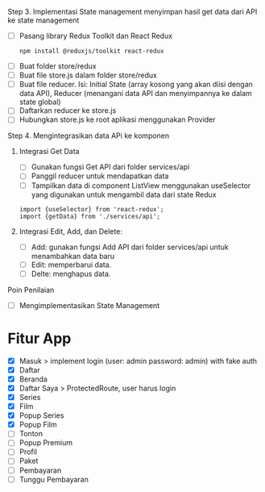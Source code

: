 Step 3. Implementasi State management
menyimpan hasil get data dari API ke state management
- [ ] Pasang library Redux Toolkit dan React Redux
	```
	npm install @reduxjs/toolkit react-redux
	```
- [ ] Buat folder store/redux
- [ ] Buat file store.js dalam folder store/redux
- [ ] Buat file reducer. Isi: Initial State (array kosong yang akan diisi dengan data API), Reducer (menangani data API dan menyimpannya ke dalam state global)
- [ ] Daftarkan reducer ke store.js
- [ ] Hubungkan store.js ke root aplikasi menggunakan Provider

Step 4. Mengintegrasikan data APi ke komponen
1. Integrasi Get Data
	- [ ] Gunakan fungsi Get API dari folder services/api
	- [ ] Panggil reducer untuk mendapatkan data
	- [ ] Tampilkan data di component ListView menggunakan useSelector yang digunakan untuk mengambil data dari state Redux
	```
	import {useSelector} from 'react-redux';
	import {getData} from './services/api';
	```

2. Integrasi Edit, Add, dan Delete:
	- [ ] Add: gunakan fungsi Add API dari folder services/api untuk menambahkan data baru
	- [ ] Edit: memperbarui data.
	- [ ] Delte: menghapus data.

Poin Penilaian
- [ ] Mengimplementasikan State Management

# Fitur App
- [x] Masuk
      > implement login (user: admin password: admin) with fake auth
- [x] Daftar
- [x] Beranda
- [x] Daftar Saya
      > ProtectedRoute, user harus login
- [x] Series
- [x] Film
- [x] Popup Series
- [x] Popup Film
- [ ] Tonton
- [ ] Popup Premium
- [ ] Profil
- [ ] Paket
- [ ] Pembayaran
- [ ] Tunggu Pembayaran
